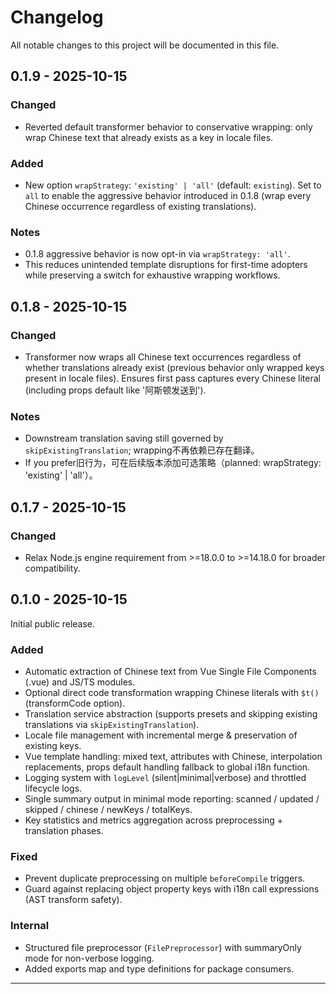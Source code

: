 # Changelog

All notable changes to this project will be documented in this file.

## 0.1.9 - 2025-10-15

### Changed
- Reverted default transformer behavior to conservative wrapping: only wrap Chinese text that already exists as a key in locale files.

### Added
- New option `wrapStrategy`: `'existing' | 'all'` (default: `existing`). Set to `all` to enable the aggressive behavior introduced in 0.1.8 (wrap every Chinese occurrence regardless of existing translations).

### Notes
- 0.1.8 aggressive behavior is now opt-in via `wrapStrategy: 'all'`.
- This reduces unintended template disruptions for first-time adopters while preserving a switch for exhaustive wrapping workflows.

## 0.1.8 - 2025-10-15

### Changed
- Transformer now wraps all Chinese text occurrences regardless of whether translations already exist (previous behavior only wrapped keys present in locale files). Ensures first pass captures every Chinese literal (including props default like '阿斯顿发送到').

### Notes
- Downstream translation saving still governed by `skipExistingTranslation`; wrapping不再依赖已存在翻译。
- If you prefer旧行为，可在后续版本添加可选策略（planned: wrapStrategy: 'existing' | 'all'）。


## 0.1.7 - 2025-10-15

### Changed
- Relax Node.js engine requirement from >=18.0.0 to >=14.18.0 for broader compatibility.


## 0.1.0 - 2025-10-15

Initial public release.

### Added
- Automatic extraction of Chinese text from Vue Single File Components (.vue) and JS/TS modules.
- Optional direct code transformation wrapping Chinese literals with `$t()` (transformCode option).
- Translation service abstraction (supports presets and skipping existing translations via `skipExistingTranslation`).
- Locale file management with incremental merge & preservation of existing keys.
- Vue template handling: mixed text, attributes with Chinese, interpolation replacements, props default handling fallback to global i18n function.
- Logging system with `logLevel` (silent|minimal|verbose) and throttled lifecycle logs.
- Single summary output in minimal mode reporting: scanned / updated / skipped / chinese / newKeys / totalKeys.
- Key statistics and metrics aggregation across preprocessing + translation phases.

### Fixed
- Prevent duplicate preprocessing on multiple `beforeCompile` triggers.
- Guard against replacing object property keys with i18n call expressions (AST transform safety).

### Internal
- Structured file preprocessor (`FilePreprocessor`) with summaryOnly mode for non-verbose logging.
- Added exports map and type definitions for package consumers.

---
